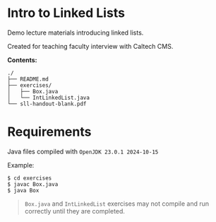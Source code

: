 # Intro to Linked Lists

Demo lecture materials introducing linked lists.

Created for teaching faculty interview with Caltech CMS.

**Contents:**

```
./
├── README.md
├── exercises/
│   ├── Box.java
│   └── IntLinkedList.java
└── sll-handout-blank.pdf
```

# Requirements

Java files compiled with `OpenJDK 23.0.1 2024-10-15`

Example:
```console
$ cd exercises
$ javac Box.java
$ java Box
```

> `Box.java` and `IntLinkedList` exercises may not compile and run correctly until they are completed.

